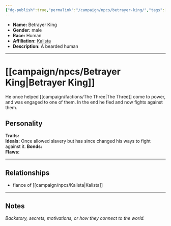 ```yaml
---
{"dg-publish":true,"permalink":"/campaign/npcs/betrayer-king/","tags":["character","npc"],"noteIcon":"","created":"2025-10-26T10:02:37.889-07:00","updated":"2025-10-27T16:36:50.995-07:00"}
---
```



<p><span><ul>
<li dir="auto"><strong>Name:</strong> Betrayer King</li>
<li dir="auto"><strong>Gender:</strong> male</li>
<li dir="auto"><strong>Race:</strong> Human</li>
<li dir="auto"><strong>Affiliation:</strong> <a data-tooltip-position="top" aria-label="campaign/npcs/Kalista.md" data-href="campaign/npcs/Kalista.md" href="campaign/npcs/Kalista.md" class="internal-link" target="_blank" rel="noopener nofollow">Kalista</a></li>
<li dir="auto"><strong>Description:</strong> A bearded human</li>
</ul></span></p>

---

# [[campaign/npcs/Betrayer King\|Betrayer King]]
He once helped [[campaign/factions/The Three\|The Three]] come to power, and was engaged to one of them. In the end he fled and now fights against them. 

## Personality
**Traits:**  
**Ideals:**  Once allowed slavery but has since changed his ways to fight against it. 
**Bonds:**  
**Flaws:**  

---

## Relationships
- fiance of [[campaign/npcs/Kalista\|Kalista]]

---

## Notes
*Backstory, secrets, motivations, or how they connect to the world.*
